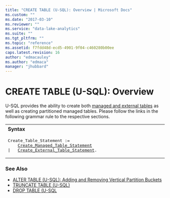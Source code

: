 ```yaml
---
title: "CREATE TABLE (U-SQL): Overview | Microsoft Docs"
ms.custom: ""
ms.date: "2017-03-10"
ms.reviewer: ""
ms.service: "data-lake-analytics"
ms.suite: ""
ms.tgt_pltfrm: ""
ms.topic: "reference"
ms.assetid: f7fdd48d-ecd5-4901-9f04-c460280b00ee
caps.latest.revision: 16
author: "edmacauley"
ms.author: "edmaca"
manager: "jhubbard"
---
```

# CREATE TABLE (U-SQL): Overview
U-SQL provides the ability to create both [managed and external tables](u-sql-tables.md#man_ext_tabls) as well as creating partitioned managed tables. Please follow the links in the following grammar rule to the respective sections.  

<table><th align="left">Syntax</th><tr><td><pre>
Create_Table_Statement :=                                                                                
    <a href="create-table-u-sql-creating-managed-tables.md">Create_Managed_Table_Statement</a>   
|   <a href="create-external-table-u-sql.md">Create_External_Table_Statement</a>.
</pre></td></tr></table>
  
### See Also
* [ALTER TABLE (U-SQL): Adding and Removing Vertical Partition Buckets](alter-table-u-sql-adding-and-removing-vertical-partition-buckets.md) 
* [TRUNCATE TABLE (U-SQL)](truncate-table-u-sql.md)
* [DROP TABLE (U-SQL](drop-table-u-sql.md) 
